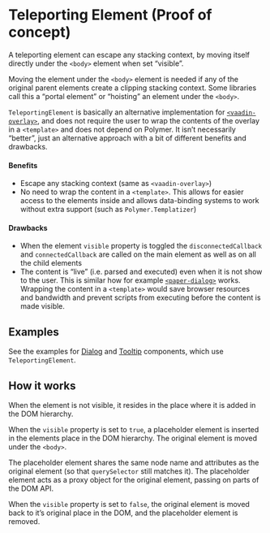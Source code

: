 # Teleporting Element <maturity-badge poc>(Proof of concept)</maturity-badge>

A teleporting element can escape any stacking context, by moving itself directly under the `<body>` element when set “visible”.

Moving the element under the `<body>` element is needed if any of the original parent elements create a clipping stacking context. Some libraries call this a “portal element” or “hoisting” an element under the `<body>`.

`TeleportingElement` is basically an alternative implementation for [`<vaadin-overlay>`](https://github.com/vaadin/vaadin-overlay), and does not require the user to wrap the contents of the overlay in a `<template>` and does not depend on Polymer. It isn’t necessarily “better”, just an alternative approach with a bit of different benefits and drawbacks.

#### Benefits
- Escape any stacking context (same as `<vaadin-overlay>`)
- No need to wrap the content in a `<template>`. This allows for easier access to the elements inside and allows data-binding systems to work without extra support (such as `Polymer.Templatizer`)

#### Drawbacks
- When the element `visible` property is toggled the `disconnectedCallback` and `connectedCallback` are called on the main element as well as on all the child elements
- The content is “live” (i.e. parsed and executed) even when it is not show to the user. This is similar how for example [`<paper-dialog>`](https://www.webcomponents.org/element/PolymerElements/paper-dialog) works. Wrapping the content in a `<template>` would save browser resources and bandwidth and prevent scripts from executing before the content is made visible.

## Examples

See the examples for [Dialog](/dialog) and [Tooltip](/tooltip) components, which use `TeleportingElement`.

## How it works

When the element is not visible, it resides in the place where it is added in the DOM hierarchy.

When the `visible` property is set to `true`, a placeholder element is inserted in the elements place in the DOM hierarchy. The original element is moved under the `<body>`.

The placeholder element shares the same node name and attributes as the original element (so that `querySelector` still matches it). The placeholder element acts as a proxy object for the original element, passing on parts of the DOM API.

When the `visible` property is set to `false`, the original element is moved back to it’s original place in the DOM, and the placeholder element is removed.
